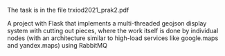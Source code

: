 The task is in the file trxiod2021_prak2.pdf

A project with Flask that implements a multi-threaded geojson display system with cutting out pieces, where the work itself is done by individual nodes (with an architecture similar to high-load services like google.maps and yandex.maps) using RabbitMQ